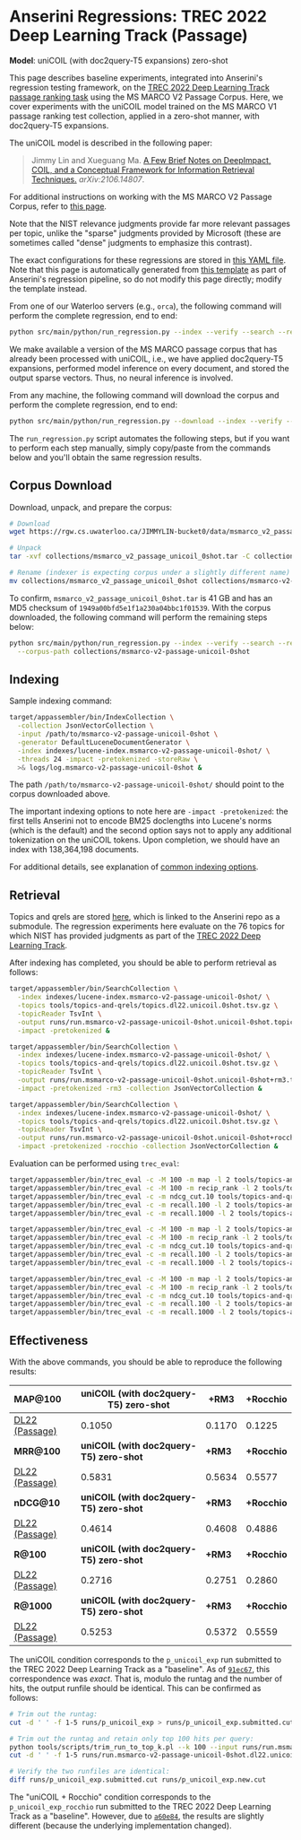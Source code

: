 # Anserini Regressions: TREC 2022 Deep Learning Track (Passage)

**Model**: uniCOIL (with doc2query-T5 expansions) zero-shot

This page describes baseline experiments, integrated into Anserini's regression testing framework, on the [TREC 2022 Deep Learning Track passage ranking task](https://trec.nist.gov/data/deep2022.html) using the MS MARCO V2 Passage Corpus.
Here, we cover experiments with the uniCOIL model trained on the MS MARCO V1 passage ranking test collection, applied in a zero-shot manner, with doc2query-T5 expansions.

The uniCOIL model is described in the following paper:

> Jimmy Lin and Xueguang Ma. [A Few Brief Notes on DeepImpact, COIL, and a Conceptual Framework for Information Retrieval Techniques.](https://arxiv.org/abs/2106.14807) _arXiv:2106.14807_.

For additional instructions on working with the MS MARCO V2 Passage Corpus, refer to [this page](../../docs/experiments-msmarco-v2.md).

Note that the NIST relevance judgments provide far more relevant passages per topic, unlike the "sparse" judgments provided by Microsoft (these are sometimes called "dense" judgments to emphasize this contrast).

The exact configurations for these regressions are stored in [this YAML file](../../src/main/resources/regression/dl22-passage-unicoil-0shot.yaml).
Note that this page is automatically generated from [this template](../../src/main/resources/docgen/templates/dl22-passage-unicoil-0shot.template) as part of Anserini's regression pipeline, so do not modify this page directly; modify the template instead.

From one of our Waterloo servers (e.g., `orca`), the following command will perform the complete regression, end to end:

```bash
python src/main/python/run_regression.py --index --verify --search --regression dl22-passage-unicoil-0shot
```

We make available a version of the MS MARCO passage corpus that has already been processed with uniCOIL, i.e., we have applied doc2query-T5 expansions, performed model inference on every document, and stored the output sparse vectors.
Thus, no neural inference is involved.

From any machine, the following command will download the corpus and perform the complete regression, end to end:

```bash
python src/main/python/run_regression.py --download --index --verify --search --regression dl22-passage-unicoil-0shot
```

The `run_regression.py` script automates the following steps, but if you want to perform each step manually, simply copy/paste from the commands below and you'll obtain the same regression results.

## Corpus Download

Download, unpack, and prepare the corpus:

```bash
# Download
wget https://rgw.cs.uwaterloo.ca/JIMMYLIN-bucket0/data/msmarco_v2_passage_unicoil_0shot.tar -P collections/

# Unpack
tar -xvf collections/msmarco_v2_passage_unicoil_0shot.tar -C collections/

# Rename (indexer is expecting corpus under a slightly different name)
mv collections/msmarco_v2_passage_unicoil_0shot collections/msmarco-v2-passage-unicoil-0shot
```

To confirm, `msmarco_v2_passage_unicoil_0shot.tar` is 41 GB and has an MD5 checksum of `1949a00bfd5e1f1a230a04bbc1f01539`.
With the corpus downloaded, the following command will perform the remaining steps below:

```bash
python src/main/python/run_regression.py --index --verify --search --regression dl22-passage-unicoil-0shot \
  --corpus-path collections/msmarco-v2-passage-unicoil-0shot
```

## Indexing

Sample indexing command:

```bash
target/appassembler/bin/IndexCollection \
  -collection JsonVectorCollection \
  -input /path/to/msmarco-v2-passage-unicoil-0shot \
  -generator DefaultLuceneDocumentGenerator \
  -index indexes/lucene-index.msmarco-v2-passage-unicoil-0shot/ \
  -threads 24 -impact -pretokenized -storeRaw \
  >& logs/log.msmarco-v2-passage-unicoil-0shot &
```

The path `/path/to/msmarco-v2-passage-unicoil-0shot/` should point to the corpus downloaded above.

The important indexing options to note here are `-impact -pretokenized`: the first tells Anserini not to encode BM25 doclengths into Lucene's norms (which is the default) and the second option says not to apply any additional tokenization on the uniCOIL tokens.
Upon completion, we should have an index with 138,364,198 documents.

For additional details, see explanation of [common indexing options](../../docs/common-indexing-options.md).

## Retrieval

Topics and qrels are stored [here](https://github.com/castorini/anserini-tools/tree/master/topics-and-qrels), which is linked to the Anserini repo as a submodule.
The regression experiments here evaluate on the 76 topics for which NIST has provided judgments as part of the [TREC 2022 Deep Learning Track](https://trec.nist.gov/data/deep2022.html).

After indexing has completed, you should be able to perform retrieval as follows:

```bash
target/appassembler/bin/SearchCollection \
  -index indexes/lucene-index.msmarco-v2-passage-unicoil-0shot/ \
  -topics tools/topics-and-qrels/topics.dl22.unicoil.0shot.tsv.gz \
  -topicReader TsvInt \
  -output runs/run.msmarco-v2-passage-unicoil-0shot.unicoil-0shot.topics.dl22.unicoil.0shot.txt \
  -impact -pretokenized &

target/appassembler/bin/SearchCollection \
  -index indexes/lucene-index.msmarco-v2-passage-unicoil-0shot/ \
  -topics tools/topics-and-qrels/topics.dl22.unicoil.0shot.tsv.gz \
  -topicReader TsvInt \
  -output runs/run.msmarco-v2-passage-unicoil-0shot.unicoil-0shot+rm3.topics.dl22.unicoil.0shot.txt \
  -impact -pretokenized -rm3 -collection JsonVectorCollection &

target/appassembler/bin/SearchCollection \
  -index indexes/lucene-index.msmarco-v2-passage-unicoil-0shot/ \
  -topics tools/topics-and-qrels/topics.dl22.unicoil.0shot.tsv.gz \
  -topicReader TsvInt \
  -output runs/run.msmarco-v2-passage-unicoil-0shot.unicoil-0shot+rocchio.topics.dl22.unicoil.0shot.txt \
  -impact -pretokenized -rocchio -collection JsonVectorCollection &
```

Evaluation can be performed using `trec_eval`:

```bash
target/appassembler/bin/trec_eval -c -M 100 -m map -l 2 tools/topics-and-qrels/qrels.dl22-passage.txt runs/run.msmarco-v2-passage-unicoil-0shot.unicoil-0shot.topics.dl22.unicoil.0shot.txt
target/appassembler/bin/trec_eval -c -M 100 -m recip_rank -l 2 tools/topics-and-qrels/qrels.dl22-passage.txt runs/run.msmarco-v2-passage-unicoil-0shot.unicoil-0shot.topics.dl22.unicoil.0shot.txt
target/appassembler/bin/trec_eval -c -m ndcg_cut.10 tools/topics-and-qrels/qrels.dl22-passage.txt runs/run.msmarco-v2-passage-unicoil-0shot.unicoil-0shot.topics.dl22.unicoil.0shot.txt
target/appassembler/bin/trec_eval -c -m recall.100 -l 2 tools/topics-and-qrels/qrels.dl22-passage.txt runs/run.msmarco-v2-passage-unicoil-0shot.unicoil-0shot.topics.dl22.unicoil.0shot.txt
target/appassembler/bin/trec_eval -c -m recall.1000 -l 2 tools/topics-and-qrels/qrels.dl22-passage.txt runs/run.msmarco-v2-passage-unicoil-0shot.unicoil-0shot.topics.dl22.unicoil.0shot.txt

target/appassembler/bin/trec_eval -c -M 100 -m map -l 2 tools/topics-and-qrels/qrels.dl22-passage.txt runs/run.msmarco-v2-passage-unicoil-0shot.unicoil-0shot+rm3.topics.dl22.unicoil.0shot.txt
target/appassembler/bin/trec_eval -c -M 100 -m recip_rank -l 2 tools/topics-and-qrels/qrels.dl22-passage.txt runs/run.msmarco-v2-passage-unicoil-0shot.unicoil-0shot+rm3.topics.dl22.unicoil.0shot.txt
target/appassembler/bin/trec_eval -c -m ndcg_cut.10 tools/topics-and-qrels/qrels.dl22-passage.txt runs/run.msmarco-v2-passage-unicoil-0shot.unicoil-0shot+rm3.topics.dl22.unicoil.0shot.txt
target/appassembler/bin/trec_eval -c -m recall.100 -l 2 tools/topics-and-qrels/qrels.dl22-passage.txt runs/run.msmarco-v2-passage-unicoil-0shot.unicoil-0shot+rm3.topics.dl22.unicoil.0shot.txt
target/appassembler/bin/trec_eval -c -m recall.1000 -l 2 tools/topics-and-qrels/qrels.dl22-passage.txt runs/run.msmarco-v2-passage-unicoil-0shot.unicoil-0shot+rm3.topics.dl22.unicoil.0shot.txt

target/appassembler/bin/trec_eval -c -M 100 -m map -l 2 tools/topics-and-qrels/qrels.dl22-passage.txt runs/run.msmarco-v2-passage-unicoil-0shot.unicoil-0shot+rocchio.topics.dl22.unicoil.0shot.txt
target/appassembler/bin/trec_eval -c -M 100 -m recip_rank -l 2 tools/topics-and-qrels/qrels.dl22-passage.txt runs/run.msmarco-v2-passage-unicoil-0shot.unicoil-0shot+rocchio.topics.dl22.unicoil.0shot.txt
target/appassembler/bin/trec_eval -c -m ndcg_cut.10 tools/topics-and-qrels/qrels.dl22-passage.txt runs/run.msmarco-v2-passage-unicoil-0shot.unicoil-0shot+rocchio.topics.dl22.unicoil.0shot.txt
target/appassembler/bin/trec_eval -c -m recall.100 -l 2 tools/topics-and-qrels/qrels.dl22-passage.txt runs/run.msmarco-v2-passage-unicoil-0shot.unicoil-0shot+rocchio.topics.dl22.unicoil.0shot.txt
target/appassembler/bin/trec_eval -c -m recall.1000 -l 2 tools/topics-and-qrels/qrels.dl22-passage.txt runs/run.msmarco-v2-passage-unicoil-0shot.unicoil-0shot+rocchio.topics.dl22.unicoil.0shot.txt
```

## Effectiveness

With the above commands, you should be able to reproduce the following results:

| **MAP@100**                                                                                                  | **uniCOIL (with doc2query-T5) zero-shot**| **+RM3**  | **+Rocchio**|
|:-------------------------------------------------------------------------------------------------------------|-----------|-----------|-----------|
| [DL22 (Passage)](https://microsoft.github.io/msmarco/TREC-Deep-Learning)                                     | 0.1050    | 0.1170    | 0.1225    |
| **MRR@100**                                                                                                  | **uniCOIL (with doc2query-T5) zero-shot**| **+RM3**  | **+Rocchio**|
| [DL22 (Passage)](https://microsoft.github.io/msmarco/TREC-Deep-Learning)                                     | 0.5831    | 0.5634    | 0.5577    |
| **nDCG@10**                                                                                                  | **uniCOIL (with doc2query-T5) zero-shot**| **+RM3**  | **+Rocchio**|
| [DL22 (Passage)](https://microsoft.github.io/msmarco/TREC-Deep-Learning)                                     | 0.4614    | 0.4608    | 0.4886    |
| **R@100**                                                                                                    | **uniCOIL (with doc2query-T5) zero-shot**| **+RM3**  | **+Rocchio**|
| [DL22 (Passage)](https://microsoft.github.io/msmarco/TREC-Deep-Learning)                                     | 0.2716    | 0.2751    | 0.2860    |
| **R@1000**                                                                                                   | **uniCOIL (with doc2query-T5) zero-shot**| **+RM3**  | **+Rocchio**|
| [DL22 (Passage)](https://microsoft.github.io/msmarco/TREC-Deep-Learning)                                     | 0.5253    | 0.5372    | 0.5559    |

The uniCOIL condition corresponds to the `p_unicoil_exp` run submitted to the TREC 2022 Deep Learning Track as a "baseline".
As of [`91ec67`](https://github.com/castorini/anserini/commit/91ec6749bfef206e210bcc1df8cd4060e7d7aaff), this correspondence was _exact_.
That is, modulo the runtag and the number of hits, the output runfile should be identical.
This can be confirmed as follows:

```bash
# Trim out the runtag:
cut -d ' ' -f 1-5 runs/p_unicoil_exp > runs/p_unicoil_exp.submitted.cut

# Trim out the runtag and retain only top 100 hits per query:
python tools/scripts/trim_run_to_top_k.pl --k 100 --input runs/run.msmarco-v2-passage-unicoil-0shot.dl22.unicoil-0shot --output runs/run.msmarco-v2-passage-unicoil-0shot.dl22.unicoil-0shot.hits100
cut -d ' ' -f 1-5 runs/run.msmarco-v2-passage-unicoil-0shot.dl22.unicoil-0shot.hits100 > runs/p_unicoil_exp.new.cut

# Verify the two runfiles are identical:
diff runs/p_unicoil_exp.submitted.cut runs/p_unicoil_exp.new.cut
```

The "uniCOIL + Rocchio" condition corresponds to the `p_unicoil_exp_rocchio` run submitted to the TREC 2022 Deep Learning Track as a "baseline".
However, due to [`a60e84`](https://github.com/castorini/anserini/commit/a60e842e9b47eca0ad5266659081fe1180c96b7f), the results are slightly different (because the underlying implementation changed).
